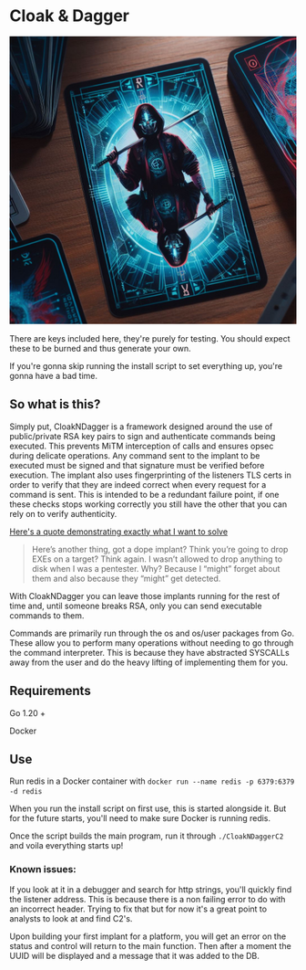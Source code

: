 # Cloak & Dagger

![logo](/img/guide/cnd8.jpg)

There are keys included here, they're purely for testing. You should expect these to be burned and thus generate your own.

If you're gonna skip running the install script to set everything up, you're gonna have a bad time. 

## So what is this?

Simply put, CloakNDagger is a framework designed around the use of public/private RSA key pairs to sign and authenticate commands being executed. This prevents MiTM interception of calls and ensures opsec during delicate operations. Any command sent to the implant to be executed must be signed and that signature must be verified before execution. The implant also uses fingerprinting of the listeners TLS certs in order to verify that they are indeed correct when every request for a command is sent. This is intended to be a redundant failure point, if one these checks stops working correctly you still have the other that you can rely on to verify authenticity.

[Here's a quote demonstrating exactly what I want to solve](https://assume-breach.medium.com/im-not-a-pentester-and-you-might-not-want-to-be-one-either-8b5701808dfc)

> Here’s another thing, got a dope implant? Think you’re going to drop EXEs on a target? Think again. I wasn’t allowed to drop anything to disk when I was a pentester. Why? Because I “might” forget about them and also because they “might” get detected.

With CloakNDagger you can leave those implants running for the rest of time and, until someone breaks RSA, only you can send executable commands to them.

Commands are primarily run through the os and os/user packages from Go. These allow you to perform many operations without needing to go through the command interpreter. This is because they have abstracted SYSCALLs away from the user and do the heavy lifting of implementing them for you. 

## Requirements

Go 1.20 +

Docker

## Use

Run redis in a Docker container with ```docker run --name redis -p 6379:6379 -d redis```

When you run the install script on first use, this is started alongside it. But for the future starts, you'll need to make sure Docker is running redis.

Once the script builds the main program, run it through ```./CloakNDaggerC2``` and voila everything starts up!

### Known issues:
If you look at it in a debugger and search for http strings, you'll quickly find the listener address. This is because there is a non failing error to do with an incorrect header. Trying to fix that but for now it's a great point to analysts to look at and find C2's.

Upon building your first implant for a platform, you will get an error on the status and control will return to the main function. Then after a moment the UUID will be displayed and a message that it was added to the DB.
